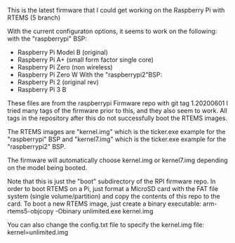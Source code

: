 This is the latest firmware that I could get working on the Raspberry Pi with RTEMS (5 branch)

With the current configuraton options, it seems to work on the following:
with the "raspberrypi" BSP:
- Raspberry Pi Model B (original)
- Raspberry Pi A+ (small form factor single core)
- Raspberry Pi Zero (non wireless)
- Raspberry Pi Zero W
With the "raspberrypi2"BSP:
- Raspberry Pi 2 (original rev)
- Raspberry Pi 3 B

These files are from the raspberrypi Firmware repo with git tag 1.20200601
I tried many tags of the firmware prior to this, and they also seem to work.
All tags in the repository after this do not successfully boot the RTEMS images.

The RTEMS images are "kernel.img" which is the ticker.exe example for the "raspberrypi" BSP
and "kernel7.img" which is the ticker.exe example for the "raspberrypi2" BSP.

The firmware will automatically choose kernel.img or kernel7.img depending on the model being booted.

Note that this is just the "boot" subdirectory of the RPI firmware repo.
In order to boot RTEMS on a Pi, just format a MicroSD card with the FAT file system (single volume/partition) and copy the contents of this repo to the card.
To boot a new RTEMS image, just create a binary executable:
arm-rtems5-objcopy -Obinary unlimited.exe kernel.img

You can also change the config.txt file to specify the kernel.img file:
kernel=unlimited.img

